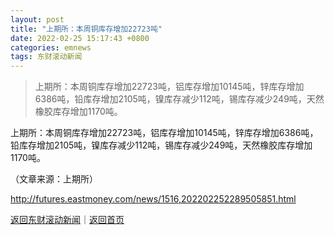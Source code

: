 ```yaml
---
layout: post
title: "上期所：本周铜库存增加22723吨"
date: 2022-02-25 15:17:43 +0800
categories: emnews
tags: 东财滚动新闻
---
```

> 上期所：本周铜库存增加22723吨，铝库存增加10145吨，锌库存增加6386吨，铅库存增加2105吨，镍库存减少112吨，锡库存减少249吨，天然橡胶库存增加1170吨。

<p>上期所：本周铜库存增加22723吨，铝库存增加10145吨，锌库存增加6386吨，铅库存增加2105吨，镍库存减少112吨，锡库存减少249吨，天然橡胶库存增加1170吨。</p>
 <p></p><p class="em_media">（文章来源：上期所）</p>

<http://futures.eastmoney.com/news/1516,202202252289505851.html>

[返回东财滚动新闻](//finews.withounder.com/emnews/)｜[返回首页](//finews.withounder.com/)